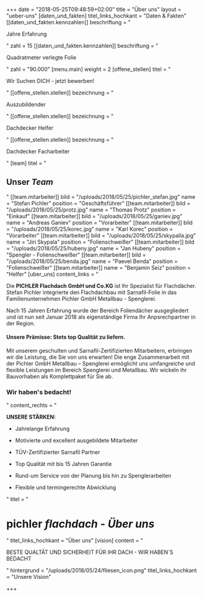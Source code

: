 +++
date = "2018-05-25T09:48:59+02:00"
title = "Über uns"
layout = "ueber-uns"
[daten_und_fakten]
titel_links_hochkant = "Daten & Fakten"
[[daten_und_fakten.kennzahlen]]
beschriftung = "<p>Jahre Erfahrung</p>"
zahl = 15
[[daten_und_fakten.kennzahlen]]
beschriftung = "<p>Quadratmeter verlegte Folie</p>"
zahl = "90.000"
[menu.main]
weight = 2
[offene_stellen]
titel = "<p>Wir Suchen DICH - jetzt bewerben!</p>"
[[offene_stellen.stellen]]
bezeichnung = "<p>Auszubildender</p>"
[[offene_stellen.stellen]]
bezeichnung = "<p>Dachdecker Helfer</p>"
[[offene_stellen.stellen]]
bezeichnung = "<p>Dachdecker Facharbeiter</p>"
[team]
titel = "<h2>Unser <em>Team</em></h2>"
[[team.mitarbeiter]]
bild = "/uploads/2018/05/25/pichler_stefan.jpg"
name = "Stefan Pichler"
position = "Geschäftsführer"
[[team.mitarbeiter]]
bild = "/uploads/2018/05/25/protz.jpg"
name = "Thomas Protz"
position = "Einkauf"
[[team.mitarbeiter]]
bild = "/uploads/2018/05/25/ganiev.jpg"
name = "Andreas Ganiev"
position = "Vorarbeiter"
[[team.mitarbeiter]]
bild = "/uploads/2018/05/25/korec.jpg"
name = "Karl Korec"
position = "Vorarbeiter"
[[team.mitarbeiter]]
bild = "/uploads/2018/05/25/skypalla.jpg"
name = "Jiri Skypala"
position = "Folienschweißer"
[[team.mitarbeiter]]
bild = "/uploads/2018/05/25/hubeny.jpg"
name = "Jan Hubeny"
position = "Spengler - Folienschweißer"
[[team.mitarbeiter]]
bild = "/uploads/2018/05/25/benda.jpg"
name = "Paevel Benda"
position = "Folienschweißer"
[[team.mitarbeiter]]
name = "Benjamin Seiz"
position = "Helfer"
[uber_uns]
content_links = "<p>Die <strong>PICHLER Flachdach GmbH und Co.KG</strong> ist Ihr Spezialist für Flachdächer. Stefan Pichler integrierte den Flachdachbau mit Sarnafil-Folie in das Familienunternehmen Pichler GmbH Metallbau - Spenglerei. </p><p>Nach 15 Jahren Erfahrung wurde der Bereich Foliendächer ausgegliedert und ist nun seit Januar 2018 als eigenständige Firma Ihr Anpsrechpartner in der Region.</p><h4>Unsere Prämisse: Stets top Qualität zu liefern. </h4><p>Mit unserem geschulten und Sarnafil-Zertifizierten Mitarbeitern, erbringen wir die Leistung, die Sie von uns erwarten! Die enge Zusammenarbeit mit der Pichler GmbH Metallbau – Spenglerei ermöglicht uns umfangreiche und flexible Leistungen im Bereich Spenglerei und Metallbau. Wir wickeln ihr Bauvorhaben als Komplettpaket für Sie ab.</p><h3>Wir haben's bedacht!</h3>"
content_rechts = "<p><strong>UNSERE STÄRKEN:</strong></p><ul><li><p>Jahrelange Erfahrung </p></li><li><p>Motivierte und excellent ausgebildete Mitarbeiter</p></li><li><p>TÜV-Zertifizierter Sarnafil Partner</p></li><li><p>Top Qualität mit bis 15 Jahren Garantie</p></li><li><p>Rund-um Service von der Planung bis hin zu Spenglerarbeiten</p></li><li><p>Flexible und termingerechte Abwicklung</p></li></ul>"
titel = "<h1>pichler <em>flachdach - Über uns</em></h1>"
titel_links_hochkant = "Über uns"
[vision]
content = "<p>BESTE QUALTÄT UND SICHERHEIT FÜR IHR DACH - WIR HABEN´S BEDACHT</p>"
hintergrund = "/uploads/2018/05/24/fliesen_icon.png"
titel_links_hochkant = "Unsere Vision"

+++

